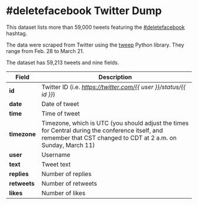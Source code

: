# #deletefacebook Twitter Dump

This dataset lists more than 59,000 tweets featuring the [#deletefacebook](https://twitter.com/search?q=%23deletefacebook&src=typd) hashtag.   

The data were scraped from Twitter using the [tweep](https://github.com/haccer/tweep) Python library. They range from Feb. 28 to March 21. 

The dataset has 59,213 tweets and nine fields. 

Field | Description
------------ | ------------- 
**id** | Twitter ID (i.e. *https://twitter.com/{{ user }}/status/{{ id }}*)
**date** | Date of tweet
**time** | Time of tweet
**timezone** | Timezone, which is UTC (you should adjust the times for Central during the conference itself, and remember that CST changed to CDT at 2 a.m. on Sunday, March 11)
**user** | Username
**text** | Tweet text
**replies** | Number of replies
**retweets** | Number of retweets
**likes** | Number of likes